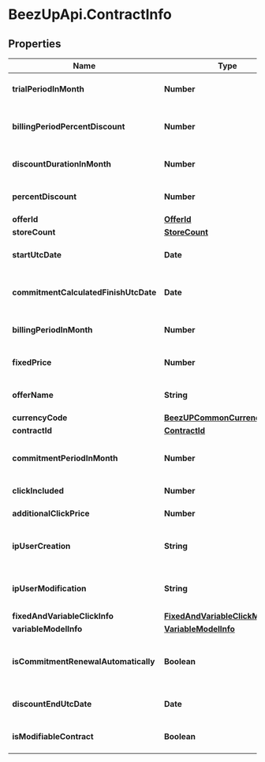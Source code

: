 # BeezUpApi.ContractInfo

## Properties
Name | Type | Description | Notes
------------ | ------------- | ------------- | -------------
**trialPeriodInMonth** | **Number** | The trial period in month | [optional] 
**billingPeriodPercentDiscount** | **Number** | The percent discount related to the billing period | [optional] 
**discountDurationInMonth** | **Number** | The discount duration in month | [optional] 
**percentDiscount** | **Number** | The percent of the discount | [optional] 
**offerId** | [**OfferId**](OfferId.md) |  | [optional] 
**storeCount** | [**StoreCount**](StoreCount.md) |  | [optional] 
**startUtcDate** | **Date** | The start date of your contract | [optional] 
**commitmentCalculatedFinishUtcDate** | **Date** | The calculated end date of commitment | [optional] 
**billingPeriodInMonth** | **Number** | The billing period in month | [optional] 
**fixedPrice** | **Number** | The fixed price of your contract | [optional] 
**offerName** | **String** | The offer name based on /offers | [optional] 
**currencyCode** | [**BeezUPCommonCurrencyCode**](BeezUPCommonCurrencyCode.md) |  | [optional] 
**contractId** | [**ContractId**](ContractId.md) |  | [optional] 
**commitmentPeriodInMonth** | **Number** | The commitment period in month | [optional] 
**clickIncluded** | **Number** | The click included | [optional] 
**additionalClickPrice** | **Number** | Additional click price | [optional] 
**ipUserCreation** | **String** | The IP of the user who creates the contract | [optional] 
**ipUserModification** | **String** | The IP of the user who modified the contract | [optional] 
**fixedAndVariableClickInfo** | [**FixedAndVariableClickModelInfo**](FixedAndVariableClickModelInfo.md) |  | [optional] 
**variableModelInfo** | [**VariableModelInfo**](VariableModelInfo.md) |  | [optional] 
**isCommitmentRenewalAutomatically** | **Boolean** | Is commitment is automatically renewed | [optional] 
**discountEndUtcDate** | **Date** | The end of your discount | [optional] 
**isModifiableContract** | **Boolean** | Is the contract is modifiable ? | [optional] 


